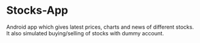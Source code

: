 # Stocks-App
Android app which gives latest prices, charts and news of different stocks. It also simulated buying/selling of stocks with dummy account.
